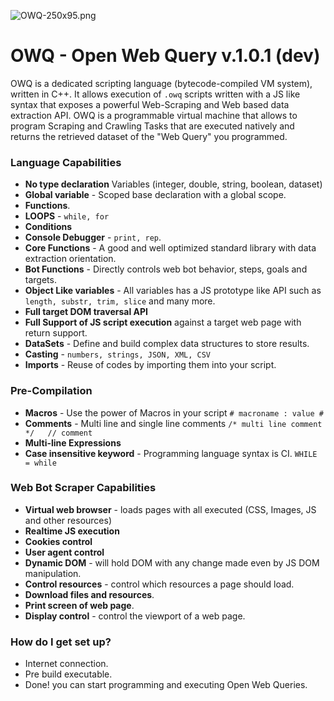 ![OWQ-250x95.png](https://bitbucket.org/repo/xqadXn/images/516481228-OWQ-250x95.png)

# OWQ - Open Web Query v.1.0.1 (dev) #

OWQ is a dedicated scripting language (bytecode-compiled VM system), written in C++.
It allows execution of `.owq` scripts written with a JS like syntax that exposes a powerful
Web-Scraping and Web based data extraction API.
OWQ is a programmable virtual machine that allows to program Scraping and Crawling Tasks that 
are executed natively and returns the retrieved dataset of the "Web Query" you programmed.
 
### Language Capabilities ###

* **No type declaration** Variables (integer, double, string, boolean, dataset)  
* **Global variable** - Scoped base declaration with a global scope.
* **Functions**.
* **LOOPS** - `while, for`
* **Conditions**
* **Console Debugger** - `print, rep`.
* **Core Functions** - A good and well optimized standard library with data extraction orientation.
* **Bot Functions** - Directly controls web bot behavior, steps, goals and targets.
* **Object Like variables** - All variables has a JS prototype like API such as `length, substr, trim, slice` and many more.
* **Full target DOM traversal API**
* **Full Support of JS script execution** against a target web page with return support.
* **DataSets** - Define and build complex data structures to store results.
* **Casting** - `numbers, strings, JSON, XML, CSV`
* **Imports** - Reuse of codes by importing them into your script.

### Pre-Compilation ###
* **Macros** - Use the power of Macros in your script `# macroname : value # `
* **Comments** - Multi line and single line comments `/* multi line comment */   // comment`
* **Multi-line Expressions**
* **Case insensitive keyword** - Programming language syntax is CI. ` WHILE = while `

### Web Bot Scraper Capabilities ###
* **Virtual web browser** - loads pages with all executed (CSS, Images, JS and other resources)
* **Realtime JS execution**
* **Cookies control**
* **User agent control**
* **Dynamic DOM** - will hold DOM with any change made even by JS DOM manipulation.
* **Control resources** - control which resources a page should load.
* **Download files and resources**.
* **Print screen of web page**.
* **Display control** - control the viewport of a web page.

### How do I get set up? ###

* Internet connection.
* Pre build executable.
* Done! you can start programming and executing Open Web Queries.